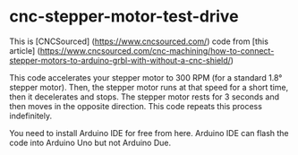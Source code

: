# cnc-stepper-motor-test-drive

This is [CNCSourced] (https://www.cncsourced.com/) code from [this article] (https://www.cncsourced.com/cnc-machining/how-to-connect-stepper-motors-to-arduino-grbl-with-without-a-cnc-shield/)

This code accelerates your stepper motor to 300 RPM (for a standard 1.8° stepper motor). Then, the stepper motor runs at that speed for a short time, then it decelerates and stops. The stepper motor rests for 3 seconds and then moves in the opposite direction. This code repeats this process indefinitely.

You need to install Arduino IDE for free from here. Arduino IDE can flash the code into Arduino Uno but not Arduino Due.
